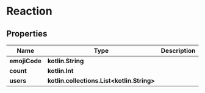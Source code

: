 
# Reaction

## Properties
Name | Type | Description | Notes
------------ | ------------- | ------------- | -------------
**emojiCode** | **kotlin.String** |  | 
**count** | **kotlin.Int** |  | 
**users** | **kotlin.collections.List&lt;kotlin.String&gt;** |  | 



